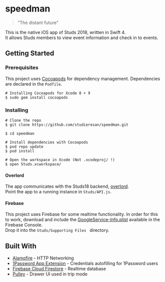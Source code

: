 # speedman
> "The distant future"

This is the native iOS app of Studs 2018, written in Swift 4.  
It allows Studs members to view event information and check in to events.

## Getting Started
### Prerequisites
This project uses [Cocoapods](http://cocoapods.org/) for dependency management.
Dependencies are declared in the `Podfile`. 

```shell
# Installing Cocoapods for Xcode 8 + 9
$ sudo gem install cocoapods
```

### Installing
```shell
# Clone the repo
$ git clone https://github.com/studieresan/speedman.git

$ cd speedman

# Install dependencies with Cocoapods
$ pod repo update
$ pod install

# Open the workspace in Xcode (Not .xcodeproj/ !)
$ open Studs.xcworkspace/
```

#### Overlord
The app communicates with the Studs18 backend, [overlord](https://github.com/studieresan/overlord).  
Point the app to a running instance in `Studs/API.js`.

#### Firebase
This project uses Firebase for some realtime functionality. In order for this to work, download and include the [GoogleService-Info.plist](https://support.google.com/firebase/answer/7015592) available in the Firebase Console.  
Drop it into the `Studs/Supporting Files ` directory.

## Built With
* [Alamofire](https://github.com/Alamofire/Alamofire) - HTTP Networking
* [1Password App Extension](https://github.com/AgileBits/onepassword-app-extension) - Credentials autofilling for 1Password users
* [Firebase Cloud Firestore](https://firebase.google.com/docs/firestore/) - Realtime database
* [Pulley](https://github.com/52inc/Pulley) - Drawer UI used in trip mode
